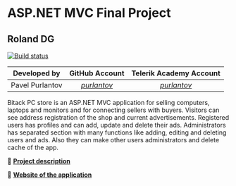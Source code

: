 # ASP.NET MVC Final Project

## Roland DG

[![Build status](https://ci.appveyor.com/api/projects/status/9061ep1cnfdpckrw/branch/master?svg=true)](https://ci.appveyor.com/project/niksmanov/pc-store/branch/master)

|Developed by    |GitHub Аccount                               |Telerik Academy Аccount                                   |
|:--------------:|:-------------------------------------------:|:--------------------------------------------------------:|
|Pavel Purlantov    |[_purlantov_](https://github.com/purlantov)  |[_purlantov_](http://telerikacademy.com/Users/purlantov)|


Bitack PC store is an ASP.NET MVC application for selling computers, laptops and monitors and for connecting sellers with buyers. Visitors can see address registration of the shop and current advertisements. Registered users has profiles and can add, update and delete their ads. Administrators has separated section with many functions like adding, editing and deleting users and ads. Also they can make other users administrators and delete cache of the app.


:blue_book: [**Project description**](./Project-description.md)

:rocket: [**Website of the application**](http://purlantov-001-site1.gtempurl.com/)
